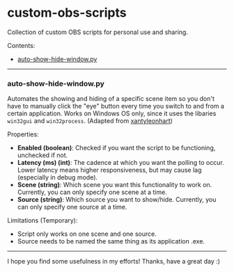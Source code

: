 # custom-obs-scripts
Collection of custom OBS scripts for personal use and sharing.

Contents:
* [auto-show-hide-window.py](#auto-show-hide-windowpy)

---

### auto-show-hide-window.py
Automates the showing and hiding of a specific scene item so you don't have to manually click the "eye" button every time you switch to and from a certain application. Works on Windows OS only, since it uses the libaries `win32gui` and `win32process`. (Adapted from [xantyleonhart](https://github.com/xantyleonhart/obs-scripts/blob/main/hidewindow.py))

Properties:
- **Enabled (boolean)**: Checked if you want the script to be functioning, unchecked if not.
- **Latency (ms) (int)**: The cadence at which you want the polling to occur. Lower latency means higher responsiveness, but may cause lag (especially in debug mode).
- **Scene (string)**: Which scene you want this functionality to work on. Currently, you can only specify one scene at a time.
- **Source (string)**: Which source you want to show/hide. Currently, you can only specify one source at a time.

Limitations (Temporary):
- Script only works on one scene and one source.
- Source needs to be named the same thing as its application .exe.

---

I hope you find some usefulness in my efforts!
Thanks, have a great day :)
